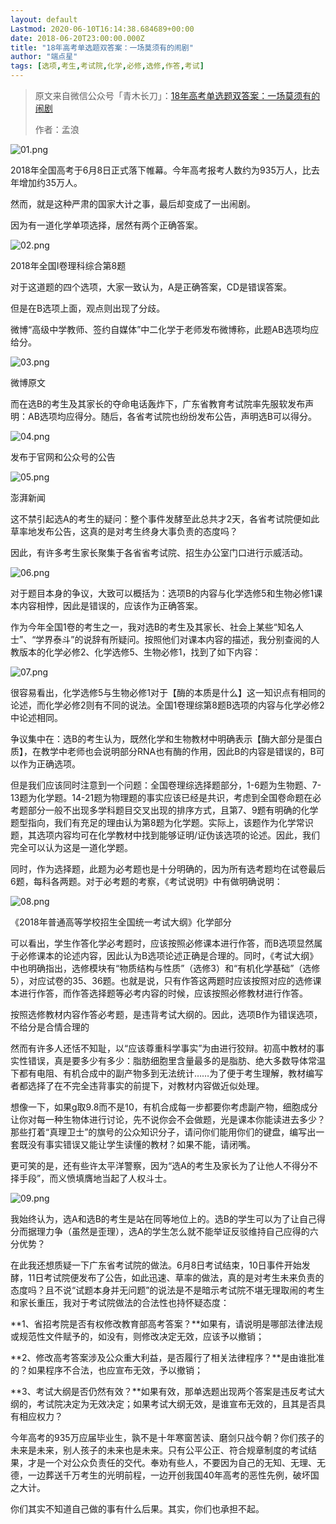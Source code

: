 ```yaml
---
layout: default
Lastmod: 2020-06-10T16:14:38.684689+00:00
date: 2018-06-20T23:00:00.000Z
title: "18年高考单选题双答案：一场莫须有的闹剧"
author: "端点星"
tags: [选项,考生,考试院,化学,必修,选修,作答,考试]
---
```


> 原文来自微信公众号「青木长刀」：[18年高考单选题双答案：一场莫须有的闹剧](https://mp.weixin.qq.com/s?__biz=MzU4NTE0NTk4Mg==&mid=2247484288&idx=1&sn=0e98c98b2fd80fab9b7ee4166b45d832&chksm=fd8e4891caf9c1879c4c90ce685a4fcff8d2da56ba80e023c0ab8380c4c4f5523a37d86ea971#rd)
> 
> 作者：孟浪

![01.png](https://images.weserv.nl/?url=https%3A//i.loli.net/2018/06/20/5b2a79ef3664d.png)

2018年全国高考于6月8日正式落下帷幕。今年高考报考人数约为935万人，比去年增加约35万人。

然而，就是这种严肃的国家大计之事，最后却变成了一出闹剧。

因为有一道化学单项选择，居然有两个正确答案。

![02.png](https://images.weserv.nl/?url=https%3A//i.loli.net/2018/06/20/5b2a79f0761b6.png)

2018年全国I卷理科综合第8题

对于这道题的四个选项，大家一致认为，A是正确答案，CD是错误答案。

但是在B选项上面，观点则出现了分歧。

微博“高级中学教师、签约自媒体”中二化学于老师发布微博称，此题AB选项均应给分。

![03.png](https://images.weserv.nl/?url=https%3A//i.loli.net/2018/06/20/5b2a79f100c0a.png)

微博原文

而在选B的考生及其家长的夺命电话轰炸下，广东省教育考试院率先服软发布声明：AB选项均应得分。随后，各省考试院也纷纷发布公告，声明选B可以得分。

![04.png](https://images.weserv.nl/?url=https%3A//i.loli.net/2018/06/21/5b2a7a97d8ec0.png)

发布于官网和公众号的公告

![05.png](https://images.weserv.nl/?url=https%3A//i.loli.net/2018/06/20/5b2a79f81567b.png)

澎湃新闻

这不禁引起选A的考生的疑问：整个事件发酵至此总共才2天，各省考试院便如此草率地发布公告，这真的是对考生终身大事负责的态度吗？

因此，有许多考生家长聚集于各省省考试院、招生办公室门口进行示威活动。

![06.png](https://images.weserv.nl/?url=https%3A//i.loli.net/2018/06/21/5b2a7a9b3e8b5.png)

对于题目本身的争议，大致可以概括为：选项B的内容与化学选修5和生物必修1课本内容相悖，因此是错误的，应该作为正确答案。

作为今年全国1卷的考生之一，我对选B的考生及其家长、社会上某些“知名人士”、“学界泰斗”的说辞有所疑问。按照他们对课本内容的描述，我分别查阅的人教版本的化学必修2、化学选修5、生物必修1，找到了如下内容：

![07.png](https://images.weserv.nl/?url=https%3A//i.loli.net/2018/06/20/5b2a79f7c684f.png)

很容易看出，化学选修5与生物必修1对于【酶的本质是什么】这一知识点有相同的论述，而化学必修2则有不同的说法。全国1卷理综第8题B选项的内容与化学必修2中论述相同。

争议集中在：选B的考生认为，既然化学和生物教材中明确表示【酶大部分是蛋白质】，在教学中老师也会说明部分RNA也有酶的作用，因此B的内容是错误的，B可以作为正确选项。

但是我们应该同时注意到一个问题：全国卷理综选择题部分，1-6题为生物题、7-13题为化学题。14-21题为物理题的事实应该已经是共识，考虑到全国卷命题在必考题部分一般不出现多学科题目交叉出现的排序方式，且第7、9题有明确的化学题型指向，我们有充足的理由认为第8题为化学题。实际上，该题作为化学常识题，其选项内容均可在化学教材中找到能够证明/证伪该选项的论述。因此，我们完全可以认为这是一道化学题。

同时，作为选择题，此题为必考题也是十分明确的，因为所有选考题均在试卷最后6题，每科各两题。对于必考题的考察，《考试说明》中有做明确说明：

![08.png](https://images.weserv.nl/?url=https%3A//i.loli.net/2018/06/20/5b2a79f422f6e.png)

《2018年普通高等学校招生全国统一考试大纲》化学部分

可以看出，学生作答化学必考题时，应该按照必修课本进行作答，而B选项显然属于必修课本的论述内容，因此认为B选项论述正确是合理的。同时，《考试大纲》中也明确指出，选修模块有“物质结构与性质”（选修3）和“有机化学基础”（选修5），对应试卷的35、36题。也就是说，只有作答这两题时应该按照对应的选修课本进行作答，而作答选择题等必考内容的时候，应该按照必修教材进行作答。

按照选修教材内容作答必考题，是违背考试大纲的。因此，选项B作为错误选项，不给分是合情合理的

然而有许多人还恬不知耻，以“应该尊重科学事实”为由进行狡辩。初高中教材的事实性错误，真是要多少有多少：脂肪细胞里含量最多的是脂肪、绝大多数导体常温下都有电阻、有机合成中的副产物多到无法统计……为了便于考生理解，教材编写者都选择了在不完全违背事实的前提下，对教材内容做近似处理。

想像一下，如果g取9.8而不是10，有机合成每一步都要你考虑副产物，细胞成分让你对每一种生物体进行讨论，先不说你会不会做题，光是课本你能读进去多少？那些打着“真理卫士”的旗号的公众知识分子，请问你们能用你们的键盘，编写出一套既没有事实错误又能让学生读懂的教材？如果不能，请闭嘴。

更可笑的是，还有些许太平洋警察，因为“选A的考生及家长为了让他人不得分不择手段”，而义愤填膺地当起了人权斗士。

![09.png](https://images.weserv.nl/?url=https%3A//i.loli.net/2018/06/20/5b2a79f41e81f.png)

我始终认为，选A和选B的考生是站在同等地位上的。选B的学生可以为了让自己得分而据理力争（虽然是歪理），选A的学生怎么就不能举证反驳维持自己应得的六分优势？

在此我还想质疑一下广东省考试院的做法。6月8日考试结束，10日事件开始发酵，11日考试院便发布了公告，如此迅速、草率的做法，真的是对考生未来负责的态度吗？且不说“试题本身并无问题”的说法是不是暗示考试院不堪无理取闹的考生和家长重压，我对于考试院做法的合法性也持怀疑态度：

**1、省招考院是否有权修改教育部高考答案？**如果有，请说明是哪部法律法规或规范性文件赋予的，如没有，则修改决定无效，应该予以撤销；

**2、修改高考答案涉及公众重大利益，是否履行了相关法律程序？**是由谁批准的？如果程序不合法，也应宣布无效，予以撤销；

**3、考试大纲是否仍然有效？**如果有效，那单选题出现两个答案是违反考试大纲的，考试院决定为无效决定；如果考试大纲无效，是谁宣布无效的，且其是否具有相应权力？

今年高考的935万应届毕业生，孰不是十年寒窗苦读、磨剑只战今朝？你们孩子的未来是未来，别人孩子的未来也是未来。只有公平公正、符合规章制度的考试结果，才是一个对公众负责任的交代。奉劝有些人，不要因为自己的无知、无理、无德，一边葬送千万考生的光明前程，一边开创我国40年高考的恶性先例，破坏国之大计。

你们其实不知道自己做的事有什么后果。其实，你们也承担不起。

